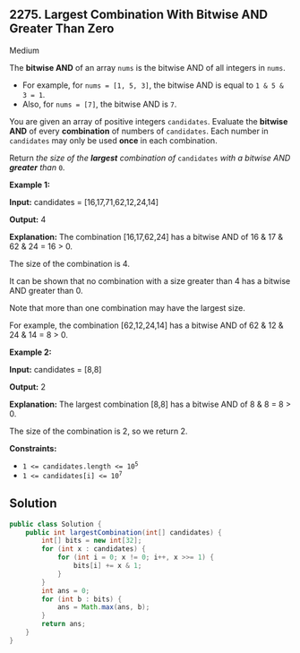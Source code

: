 ## 2275\. Largest Combination With Bitwise AND Greater Than Zero

Medium

The **bitwise AND** of an array `nums` is the bitwise AND of all integers in `nums`.

*   For example, for `nums = [1, 5, 3]`, the bitwise AND is equal to `1 & 5 & 3 = 1`.
*   Also, for `nums = [7]`, the bitwise AND is `7`.

You are given an array of positive integers `candidates`. Evaluate the **bitwise AND** of every **combination** of numbers of `candidates`. Each number in `candidates` may only be used **once** in each combination.

Return _the size of the **largest** combination of_ `candidates` _with a bitwise AND **greater** than_ `0`.

**Example 1:**

**Input:** candidates = [16,17,71,62,12,24,14]

**Output:** 4

**Explanation:** The combination [16,17,62,24] has a bitwise AND of 16 & 17 & 62 & 24 = 16 > 0. 

The size of the combination is 4. 

It can be shown that no combination with a size greater than 4 has a bitwise AND greater than 0.

Note that more than one combination may have the largest size. 

For example, the combination [62,12,24,14] has a bitwise AND of 62 & 12 & 24 & 14 = 8 > 0.

**Example 2:**

**Input:** candidates = [8,8]

**Output:** 2

**Explanation:** The largest combination [8,8] has a bitwise AND of 8 & 8 = 8 > 0. 

The size of the combination is 2, so we return 2.

**Constraints:**

*   <code>1 <= candidates.length <= 10<sup>5</sup></code>
*   <code>1 <= candidates[i] <= 10<sup>7</sup></code>

## Solution

```java
public class Solution {
    public int largestCombination(int[] candidates) {
        int[] bits = new int[32];
        for (int x : candidates) {
            for (int i = 0; x != 0; i++, x >>= 1) {
                bits[i] += x & 1;
            }
        }
        int ans = 0;
        for (int b : bits) {
            ans = Math.max(ans, b);
        }
        return ans;
    }
}
```